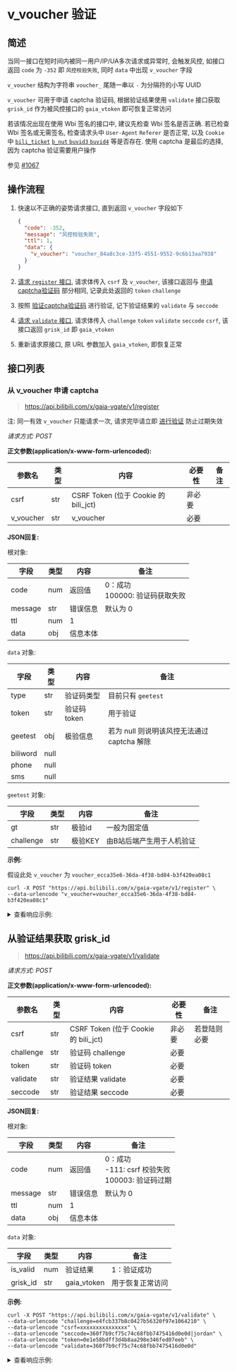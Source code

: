 # v_voucher 验证

## 简述

当同一接口在短时间内被同一用户/IP/UA多次请求或异常时, 会触发风控, 如接口返回 `code` 为 `-352` 即 `风控校验失败`, 同时 `data` 中出现 `v_voucher` 字段

`v_voucher` 结构为字符串 `voucher_` 尾随一串以 `-` 为分隔符的小写 UUID

`v_voucher` 可用于申请 captcha 验证码, 根据验证结果使用 `validate` 接口获取 `grisk_id` 作为被风控接口的 `gaia_vtoken` 即可恢复正常访问

若该情况出现在使用 Wbi 签名的接口中, 建议先检查 Wbi 签名是否正确. 若已检查 Wbi 签名或无需签名, 检查请求头中 `User-Agent` `Referer` 是否正常, 以及 `Cookie` 中 [`bili_ticket`](bili_ticket.md) [`b_nut` `buvid3` `buvid4`](../buvid3_4.md) 等是否存在. 使用 captcha 是最后的选择, 因为 captcha 验证需要用户操作<!--, 且这几天做验证码做的真的要疯了喵-->

参见 [#1067](https://github.com/SocialSisterYi/bilibili-API-collect/issues/1067)

## 操作流程

1. 快速以不正确的姿势请求接口, 直到返回 `v_voucher` 字段如下

   ```json
   {
     "code": -352,
     "message": "风控校验失败",
     "ttl": 1,
     "data": {
       "v_voucher": "voucher_84a8c3ce-33f5-4551-9552-9c6b13aa7938"
     }
   }
   ```

2. [请求 `register` 接口](#从-v_voucher-申请-captcha), 请求体传入 `csrf` 及 `v_voucher`, 该接口返回与 [申请captcha验证码](../../login/login_action/readme.md#申请captcha验证码) 部分相同, 记录此处返回的 `token` `challenge`

3. 按照 [验证captcha验证码](../../login/login_action/readme.md#验证captcha验证码) 进行验证, 记下验证结果的 `validate` 与 `seccode`

4. [请求 `validate` 接口](#从验证结果获取-grisk_id), 请求体传入 `challenge` `token` `validate` `seccode` `csrf`, 该接口返回 `grisk_id` 即 `gaia_vtoken`

5. 重新请求原接口, 原 URL 参数加入 `gaia_vtoken`, 即恢复正常

## 接口列表

### 从 v_voucher 申请 captcha

> https://api.bilibili.com/x/gaia-vgate/v1/register

注: 同一有效 `v_voucher` 只能请求一次, 请求完毕请立即 [进行验证](../../login/login_action/readme.md#进行验证) 防止过期失效

*请求方式: POST*

**正文参数(application/x-www-form-urlencoded):**

| 参数名 | 类型 | 内容           | 必要性 | 备注 |
| ------ | ---- | ------- | ------ | ---- |
| csrf   | str  | CSRF Token (位于 Cookie 的 bili_jct) | 非必要   |      |
| v_voucher | str | v_voucher | 必要   |      |

**JSON回复:**

根对象:

| 字段    | 类型 | 内容     | 备注 |
| ----- | ---- | ------ | ---- |
| code  | num  | 返回值   | 0：成功<br />100000: 验证码获取失败 |
| message | str | 错误信息 | 默认为 0 |
| ttl   | num  | 1       |      |
| data  | obj  | 信息本体 |      |

`data` 对象:

| 字段    | 类型 | 内容     | 备注 |
| ----- | ---- | ------ | ---- |
| type  | str  | 验证码类型 | 目前只有 `geetest` |
| token | str  | 验证码 token | 用于验证 |
| geetest | obj | 极验信息 | 若为 null 则说明该风控无法通过 captcha 解除 |
| biliword | null |  |  |
| phone | null |  |  |
| sms | null |  |  |

`geetest` 对象:

| 字段      | 类型  | 内容     | 备注     |
| -------- | ----- | ------ | -------- |
| gt | str | 极验id | 一般为固定值 |
| challenge | str | 极验KEY | 由B站后端产生用于人机验证 |

**示例:**

假设此处 `v_voucher` 为 `voucher_ecca35e6-36da-4f38-bd84-b3f420ea08c1`

```shell
curl -X POST "https://api.bilibili.com/x/gaia-vgate/v1/register" \
--data-urlencode "v_voucher=voucher_ecca35e6-36da-4f38-bd84-b3f420ea08c1"
```

<details>
<summary>查看响应示例:</summary>

```json
{
  "code": 0,
  "message": "0",
  "ttl": 1,
  "data": {
    "type": "geetest",
    "token": "e7abdb050c3d4609979f1685137e3bc0",
    "geetest": {
      "challenge": "85118f8714875ca4c6d5641bb0ce9ddf",
      "gt": "ac597a4506fee079629df5d8b66dd4fe"
    },
    "biliword": null,
    "phone": null,
    "sms": null
  }
}
```

</details>

## 从验证结果获取 grisk_id

> https://api.bilibili.com/x/gaia-vgate/v1/validate

*请求方式: POST*

**正文参数(application/x-www-form-urlencoded):**

| 参数名 | 类型 | 内容           | 必要性 | 备注 |
| ------ | ---- | ------ | ---- | ---- |
| csrf   | str  | CSRF Token (位于 Cookie 的 bili_jct) | 非必要 | 若登陆则必要 |
| challenge | str | 验证码 challenge | 必要   |      |
| token | str | 验证码 token | 必要   |      |
| validate | str | 验证结果 validate | 必要   |      |
| seccode | str | 验证结果 seccode | 必要   |      |

**JSON回复:**

根对象:

| 字段    | 类型 | 内容     | 备注 |
| ----- | ---- | ------ | ---- |
| code  | num  | 返回值   | 0：成功<br />-111: csrf 校验失败<br />100003: 验证码过期 |
| message | str | 错误信息 | 默认为 0 |
| ttl   | num  | 1       |      |
| data  | obj  | 信息本体 |      |

`data` 对象:

| 字段    | 类型 | 内容     | 备注 |
| ----- | ---- | ------ | ---- |
| is_valid | num | 验证结果 | 1：验证成功 |
| grisk_id | str | gaia_vtoken | 用于恢复正常访问 |

**示例:**

```shell
curl -X POST "https://api.bilibili.com/x/gaia-vgate/v1/validate" \
--data-urlencode "challenge=e4fcb337b8c0427b56320f97e1064210" \
--data-urlencode "csrf=xxxxxxxxxxxxxxx" \
--data-urlencode "seccode=360f7b9cf75c74c68fbb7475416d0e0d|jordan" \
--data-urlencode "token=0e1e58bdff3d4b8aa298e346fed07eeb" \
--data-urlencode "validate=360f7b9cf75c74c68fbb7475416d0e0d"
```

<details>
<summary>查看响应示例:</summary>

```json
{
  "code": 0,
  "message": "0",
  "ttl": 1,
  "data": {
    "is_valid": 1,
    "grisk_id": "2e91cf2b67172ca8432fe7c9ab66a5c4"
  }
}
```

</details>
